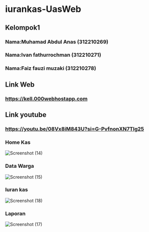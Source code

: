 # iurankas-UasWeb

## Kelompok1

### Nama:Muhamad Abdul Anas (312210269)
### Nama:Ivan fathurrochman (312210271)
### Nama:Faiz fauzi muzaki (312210278)


## Link Web

### https://kell.000webhostapp.com


## Link youtube
### https://youtu.be/08Vx8iM843U?si=G-PvfnonXN7Tlg25


### Home Kas
![Screenshot (14)](https://github.com/muhamadabdulanas/iurankas-UasWeb/assets/115569493/52952e13-0850-4a30-af52-91fa986c9126)

### Data Warga
![Screenshot (15)](https://github.com/muhamadabdulanas/iurankas-UasWeb/assets/115569493/ab12284e-904b-40dd-b404-9cea59acb8af)

### Iuran kas
![Screenshot (18)](https://github.com/muhamadabdulanas/iurankas-UasWeb/assets/115569493/d46a0d02-ee94-490b-a410-2e9af99c219c)

### Laporan
![Screenshot (17)](https://github.com/muhamadabdulanas/iurankas-UasWeb/assets/115569493/529712f3-97e3-4c61-998d-9cb602968d9e)
